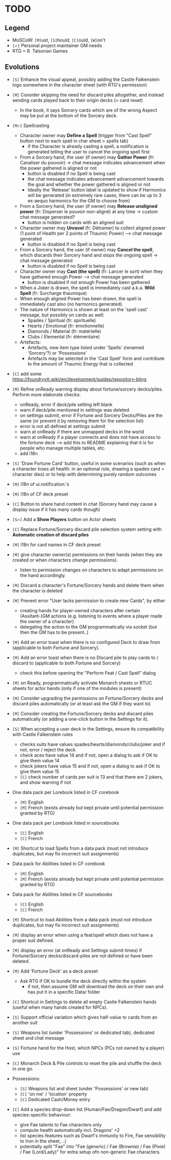 # TODO

## Legend

+ MoSCoW: `[M]`ust, `[S]`hould, `[C]`ould, `[W]`on't
+ `[🔥]` Personal project maintainer GM needs
+ RTG = R. Talsorian Games

## Evolutions

+ `[S]` Enhance the visual appeal, possibly adding the Castle Falkenstein logo somewhere in the character sheet (with RTG's permission)

+ `[M]` Consider skipping the need for discard piles altogether, and instead sending cards played back to their origin decks (= card reset)
  + In the book, it says Sorcery cards which are of the wrong Aspect may be put at the bottom of the Sorcery deck.

+ `[M🔥]` Spellcasting
  + Character owner may **Define a Spell** (trigger from "Cast Spell" button next to each spell in char sheet > spells tab)
    + if the Character is already casting a spell, a notification is generated telling the user to cancel the ongoing spell first
  + From a Sorcery hand, the user (if owner) may **Gather Power** (fr: Canaliser du pouvoir) -> chat message indicates advancement when the power gathered is aligned or not
    + button is disabled if no Spell is being cast
    + the chat message indicates advancement advancement towards the goal and whether the power gathered is aligned or not
    + Ideally the 'Release' button label is updated to show if Harmonics will be generated (in extremely rare cases, there can be up to 3 ex-aequo harmonics for the GM to choose from)
  + From a Sorcery hand, the user (if owner) may **Release unaligned power** (fr: Disperser le pouvoir non-aligné) at any time -> custom chat message generated?
    + button is hidden on cards with an aligned suit
  + Character owner may **Unravel** (fr: Détramer) to collect aligned power (1 point of Health per 2 points of Thaumic Power) --> chat message generated
    + button is disabled if no Spell is being cast
  + From a Sorcery hand, the user (if owner) may **Cancel the spell**, which discards their Sorcery hand and stops the ongoing spell -> chat message generated
    + button is disabled if no Spell is being cast
  + Character owner may **Cast (the spell)** (fr: Lancer le sort) when they have gathered enough Power --> chat message generated
    + button is disabled if not enough Power has been gathered
  + When a Joker is drawn, the spell is immediately cast a.k.a. **Wild Spell** (fr: Surcharge thaumique)
  + When enough aligned Power has been drawn, the spell is immediately cast also (no harmonics generated).
  + The nature of Harmonics is shown at least on the 'spell cast' message, but possibly on cards as well:
    + Spades / Spiritual (fr: spirituelle)
    + Hearts / Emotional (fr: émotionnelle)
    + Diamonds / Material (fr: matérielle)
    + Clubs / Elemental (fr: élémentaire)
  + Artefacts:
    + Artefacts, new item type listed under 'Spells' (renamed 'Sorcery'?) or 'Possessions'
    + Artefacts may be selected in the 'Cast Spell' form and contribute to the amount of Thaumic Energy that is collected

+ `[C]` add some https://foundryvtt.wiki/en/development/guides/repository-bling

+ `[M]` Refine onReady warning display about fortune/sorcery decks/piles. Perform more elaborate checks:
  + onReady, error if deck/pile setting left blank
  + warn if deck/pile mentioned in settings was deleted
  + on settings submit, error if  Fortune and Sorcery Decks/Piles are the same (or prevent it by removing them for the selection list)
  + error is not all defined at settings submit
  + warn at onReady if there are unmapped decks in the world
  + warn at onReady if a player connects and does not have access to the fortune deck --> add this to README explaining that it is for people who manage multiple tables, etc.
  + add i18n

+ `[S]` 'Draw Fortune Card' button, useful in some scenarios (such as when a character loses all health: in an optional rule, drawing a spades card = character dies) or to help with determining purely random outcomes

+ `[M]` i18n of ui.notification.'s

+ `[M]` i18n of CF deck preset

+ `[C]` Button to share hand content in chat (Sorcery hand may cause a display issue if it has many cards though)

+ `[S🔥]` Add a **Show Players** button on Actor sheets

+ `[C]` Replace Fortune/Sorcery discard pile selection system setting with **Automatic creation of discard piles**

+ `[M]` i18n for card names in CF deck preset

+ `[M]` give character owner(s) permissions on their hands (when they are created or when characters change permissions).
  + listen to permission changes on characters to adapt permissions on the hand accordingly.

+ `[M]` Discard a character's Fortune/Sorcery hands and delete them when the character is deleted

+ `[M]` Prevent error "User <playername> lacks permission to create new Cards", by either
  + creating hands for player-owned characters after certain (Assitant-)GM actions (e.g. listening to events where a player made the owner of a character)
  + delegating the action to the GM programmatically via socket (but then the GM has to be present..)

+ `[M]` Add an error toast when there is no configured Deck to draw from (applicable to both Fortune and Sorcery).

+ `[M]` Add an error toast when there is no Discard pile to play cards to / discard to (applicable to both Fortune and Sorcery)
   + check this before opening the "Perform Feat / Cast Spell" dialog

+ `[M]` on Ready, programmatically activate Monarch sheets or RTUC sheets for actor hands (only if one of the modules is present)

+ `[M]` Consider upgrading the permissions on Fortune/Sorcery decks and discard piles automatically (or at least ask the GM if they want to)

+ `[M]` Consider creating the Fortune/Sorcery decks and discard piles automatically (or adding a one-click button in the Settings for it).

+ `[S]` When accepting a user deck in the Settings, ensure its compatibility with Castle Falkenstein rules
  + checks suits have values spades/hearts/diamonds/clubs/joker and if not, error / reject the deck
  + check aces have value 14 and if not, open a dialog to ask if OK to give them value 14
  + check jokers have value 15 and if not, open a dialog to ask if OK to give them value 15
  + `[C]` check number of cards per suit is 13 and that there are 2 jokers, and show warning if not

+ One data pack per Lorebook listed in CF corebook
  + `[M]` English
  + `[M]` French (exists already but kept private until potential permission granted by RTG)
+ One data pack per Lorebook listed in sourcebooks
  + `[C]` English
  + `[C]` French
+ `[M]` Shortcut to load Spells from a data pack (must not introduce duplicates, but may fix incorrect suit assignments)

+ Data pack for Abilities listed in CF corebook
  + `[M]` English
  + `[M]` French (exists already but kept private until potential permission granted by RTG)
+ Data pack for Abilities listed in CF sourcebooks
  + `[C]` English
  + `[C]` French
+ `[M]` Shortcut to load Abilities from a data pack (must not introduce duplicates, but may fix incorrect suit assignments)

+ `[M]` display an error when using a feat/spell which does not have a proper suit defined.

+ `[M]` display an error (at onReady and Settings submit times) if Fortune/Sorcery decks/discard-piles are not defined or have been deleted.

+ `[M]` Add 'Fortune Deck' as a deck preset
    + Ask RTG if OK to bundle the deck directly within the system
        + if not, then assume GM will download the deck on their own and has put it in a specific Data/ folder

+ `[C]` Shortcut in Settings to delete all empty Castle Falkenstein hands (useful when many hands created for NPCs).

+ `[S]` Support official variation which gives half-value to cards from an another suit

+ `[S]` Weapons list (under 'Possessions' or dedicated tab), dedicated sheet and chat message

+ `[S]` Fortune hand for the Host, which NPCs (PCs not owned by a player) use

+ `[C]` Monarch Deck & Pile controls to reset the pile and shuffle the deck in one go.

+ Possessions:
  + `[S]` Weapons list and sheet (under 'Possessions' or new tab)
  + `[C]` 'on me' / 'location' property
  + `[C]` Dedicated Cash/Money entry

+ `[C]` Add a species drop-down list (Human/Fae/Dragon/Dwarf) and add species-specific behaviour:
  + give Fae talents to Fae characters only
  + compute health automatically incl. Dragons' +2
  + list species features such as Dwarf's immunity to Fire, Fae sensibility to Iron in the sheet, ..)
  + potentially split "Fae" into "Fae (generic) / Fae (Brownie) / Fae (Pixie) / Fae (Lord/Lady)" for extra setup ofn non-generic Fae characters.
